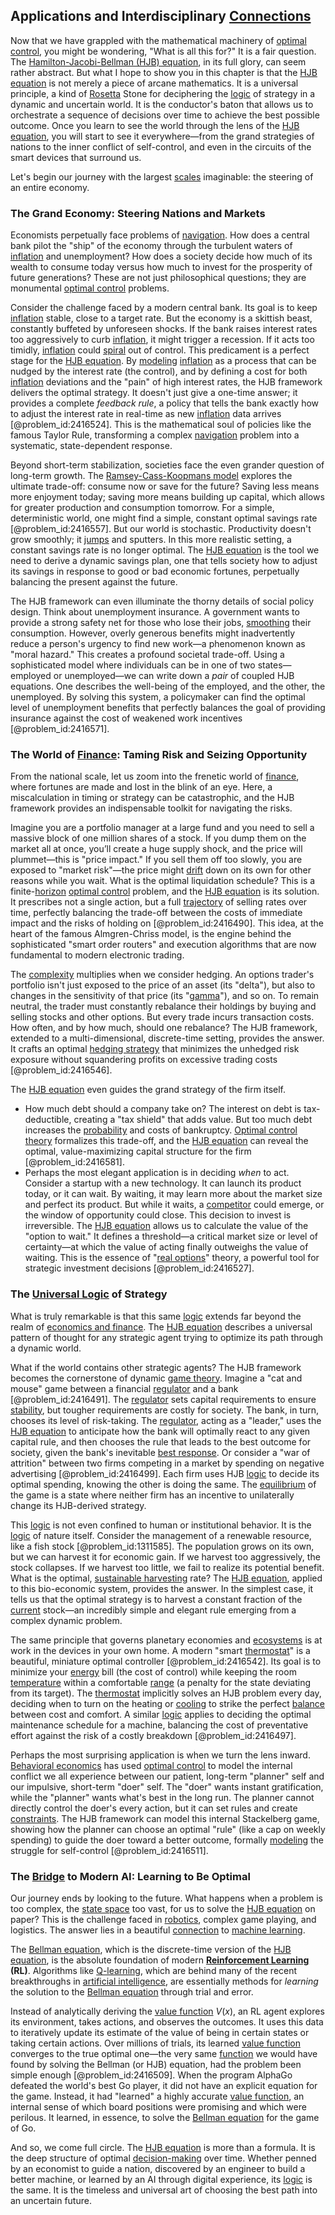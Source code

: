 ## Applications and Interdisciplinary [Connections](@article_id:193345)

Now that we have grappled with the mathematical machinery of [optimal control](@article_id:137985), you might be wondering, "What is all this for?" It is a fair question. The [Hamilton-Jacobi-Bellman (HJB) equation](@article_id:170668), in its full glory, can seem rather abstract. But what I hope to show you in this chapter is that the [HJB equation](@article_id:139630) is not merely a piece of arcane mathematics. It is a universal principle, a kind of [Rosetta](@article_id:169411) Stone for deciphering the [logic](@article_id:266330) of strategy in a dynamic and uncertain world. It is the conductor's baton that allows us to orchestrate a sequence of decisions over time to achieve the best possible outcome. Once you learn to see the world through the lens of the [HJB equation](@article_id:139630), you will start to see it everywhere—from the grand strategies of nations to the inner conflict of self-control, and even in the circuits of the smart devices that surround us.

Let's begin our journey with the largest [scales](@article_id:170403) imaginable: the steering of an entire economy.

### The Grand Economy: Steering Nations and Markets

Economists perpetually face problems of [navigation](@article_id:168624). How does a central bank pilot the "ship" of the economy through the turbulent waters of [inflation](@article_id:160710) and unemployment? How does a society decide how much of its wealth to consume today versus how much to invest for the prosperity of future generations? These are not just philosophical questions; they are monumental [optimal control](@article_id:137985) problems.

Consider the challenge faced by a modern central bank. Its goal is to keep [inflation](@article_id:160710) stable, close to a target rate. But the economy is a skittish beast, constantly buffeted by unforeseen shocks. If the bank raises interest rates too aggressively to curb [inflation](@article_id:160710), it might trigger a recession. If it acts too timidly, [inflation](@article_id:160710) could [spiral](@article_id:266424) out of control. This predicament is a perfect stage for the [HJB equation](@article_id:139630). By [modeling](@article_id:268079) [inflation](@article_id:160710) as a process that can be nudged by the interest rate (the control), and by defining a cost for both [inflation](@article_id:160710) deviations and the "pain" of high interest rates, the HJB framework delivers the optimal strategy. It doesn't just give a one-time answer; it provides a complete *feedback rule*, a policy that tells the bank exactly how to adjust the interest rate in real-time as new [inflation](@article_id:160710) data arrives [@problem_id:2416524]. This is the mathematical soul of policies like the famous Taylor Rule, transforming a complex [navigation](@article_id:168624) problem into a systematic, state-dependent response.

Beyond short-term stabilization, societies face the even grander question of long-term growth. The [Ramsey-Cass-Koopmans model](@article_id:143028) explores the ultimate trade-off: consume now or save for the future? Saving less means more enjoyment today; saving more means building up capital, which allows for greater production and consumption tomorrow. For a simple, deterministic world, one might find a simple, constant optimal savings rate [@problem_id:2416557]. But our world is stochastic. Productivity doesn't grow smoothly; it [jumps](@article_id:273296) and sputters. In this more realistic setting, a constant savings rate is no longer optimal. The [HJB equation](@article_id:139630) is the tool we need to derive a dynamic savings plan, one that tells society how to adjust its savings in response to good or bad economic fortunes, perpetually balancing the present against the future.

The HJB framework can even illuminate the thorny details of social policy design. Think about unemployment insurance. A government wants to provide a strong safety net for those who lose their jobs, [smoothing](@article_id:167179) their consumption. However, overly generous benefits might inadvertently reduce a person's urgency to find new work—a phenomenon known as "moral hazard." This creates a profound societal trade-off. Using a sophisticated model where individuals can be in one of two states—employed or unemployed—we can write down a *pair* of coupled HJB equations. One describes the well-being of the employed, and the other, the unemployed. By solving this system, a policymaker can find the optimal level of unemployment benefits that perfectly balances the goal of providing insurance against the cost of weakened work incentives [@problem_id:2416571].

### The World of [Finance](@article_id:144433): Taming Risk and Seizing Opportunity

From the national scale, let us zoom into the frenetic world of [finance](@article_id:144433), where fortunes are made and lost in the blink of an eye. Here, a miscalculation in timing or strategy can be catastrophic, and the HJB framework provides an indispensable toolkit for navigating the risks.

Imagine you are a portfolio manager at a large fund and you need to sell a massive block of one million shares of a stock. If you dump them on the market all at once, you’ll create a huge supply shock, and the price will plummet—this is "price impact." If you sell them off too slowly, you are exposed to "market risk"—the price might [drift](@article_id:268312) down on its own for other reasons while you wait. What is the optimal liquidation schedule? This is a finite-[horizon](@article_id:192169) [optimal control](@article_id:137985) problem, and the [HJB equation](@article_id:139630) is its solution. It prescribes not a single action, but a full [trajectory](@article_id:172968) of selling rates over time, perfectly balancing the trade-off between the costs of immediate impact and the risks of holding on [@problem_id:2416490]. This idea, at the heart of the famous Almgren-Chriss model, is the engine behind the sophisticated "smart order routers" and execution algorithms that are now fundamental to modern electronic trading.

The [complexity](@article_id:265609) multiplies when we consider hedging. An options trader's portfolio isn't just exposed to the price of an asset (its "delta"), but also to changes in the sensitivity of that price (its "[gamma](@article_id:136021)"), and so on. To remain neutral, the trader must constantly rebalance their holdings by buying and selling stocks and other options. But every trade incurs transaction costs. How often, and by how much, should one rebalance? The HJB framework, extended to a multi-dimensional, discrete-time setting, provides the answer. It crafts an optimal [hedging strategy](@article_id:191774) that minimizes the unhedged risk exposure without squandering profits on excessive trading costs [@problem_id:2416546].

The [HJB equation](@article_id:139630) even guides the grand strategy of the firm itself.
-   How much debt should a company take on? The interest on debt is tax-deductible, creating a "tax shield" that adds value. But too much debt increases the [probability](@article_id:263106) and costs of bankruptcy. [Optimal control theory](@article_id:139498) formalizes this trade-off, and the [HJB equation](@article_id:139630) can reveal the optimal, value-maximizing capital structure for the firm [@problem_id:2416581].
-   Perhaps the most elegant application is in deciding *when* to act. Consider a startup with a new technology. It can launch its product today, or it can wait. By waiting, it may learn more about the market size and perfect its product. But while it waits, a [competitor](@article_id:183283) could emerge, or the window of opportunity could close. This decision to invest is irreversible. The [HJB equation](@article_id:139630) allows us to calculate the value of the "option to wait." It defines a threshold—a critical market size or level of certainty—at which the value of acting finally outweighs the value of waiting. This is the essence of "[real options](@article_id:141079)" theory, a powerful tool for strategic investment decisions [@problem_id:2416527].

### The [Universal Logic](@article_id:174787) of Strategy

What is truly remarkable is that this same [logic](@article_id:266330) extends far beyond the realm of [economics and finance](@article_id:139616). The [HJB equation](@article_id:139630) describes a universal pattern of thought for any strategic agent trying to optimize its path through a dynamic world.

What if the world contains other strategic agents? The HJB framework becomes the cornerstone of dynamic [game theory](@article_id:140236). Imagine a "cat and mouse" game between a financial [regulator](@article_id:151352) and a bank [@problem_id:2416491]. The [regulator](@article_id:151352) sets capital requirements to ensure [stability](@article_id:142499), but tougher requirements are costly for society. The bank, in turn, chooses its level of risk-taking. The [regulator](@article_id:151352), acting as a "leader," uses the [HJB equation](@article_id:139630) to anticipate how the bank will optimally react to any given capital rule, and then chooses the rule that leads to the best outcome for society, given the bank's inevitable [best response](@article_id:272245). Or consider a "war of attrition" between two firms competing in a market by spending on negative advertising [@problem_id:2416499]. Each firm uses HJB [logic](@article_id:266330) to decide its optimal spending, knowing the other is doing the same. The [equilibrium](@article_id:144554) of the game is a state where neither firm has an incentive to unilaterally change its HJB-derived strategy.

This [logic](@article_id:266330) is not even confined to human or institutional behavior. It is the [logic](@article_id:266330) of nature itself. Consider the management of a renewable resource, like a fish stock [@problem_id:1311585]. The population grows on its own, but we can harvest it for economic gain. If we harvest too aggressively, the stock collapses. If we harvest too little, we fail to realize its potential benefit. What is the optimal, [sustainable harvesting](@article_id:268702) rate? The [HJB equation](@article_id:139630), applied to this bio-economic system, provides the answer. In the simplest case, it tells us that the optimal strategy is to harvest a constant fraction of the [current](@article_id:270029) stock—an incredibly simple and elegant rule emerging from a complex dynamic problem.

The same principle that governs planetary economies and [ecosystems](@article_id:204289) is at work in the devices in your own home. A modern "smart [thermostat](@article_id:142901)" is a beautiful, miniature optimal controller [@problem_id:2416542]. Its goal is to minimize your [energy](@article_id:149697) bill (the cost of control) while keeping the room [temperature](@article_id:145715) within a comfortable [range](@article_id:154892) (a penalty for the state deviating from its target). The [thermostat](@article_id:142901) implicitly solves an HJB problem every day, deciding when to turn on the heating or [cooling](@article_id:155475) to strike the perfect [balance](@article_id:169031) between cost and comfort. A similar [logic](@article_id:266330) applies to deciding the optimal maintenance schedule for a machine, balancing the cost of preventative effort against the risk of a costly breakdown [@problem_id:2416497].

Perhaps the most surprising application is when we turn the lens inward. [Behavioral economics](@article_id:139544) has used [optimal control](@article_id:137985) to model the internal conflict we all experience between our patient, long-term "planner" self and our impulsive, short-term "doer" self. The "doer" wants instant gratification, while the "planner" wants what's best in the long run. The planner cannot directly control the doer's every action, but it can set rules and create [constraints](@article_id:149214). The HJB framework can model this internal Stackelberg game, showing how the planner can choose an optimal "rule" (like a cap on weekly spending) to guide the doer toward a better outcome, formally [modeling](@article_id:268079) the struggle for self-control [@problem_id:2416511].

### The [Bridge](@article_id:264840) to Modern AI: Learning to Be Optimal

Our journey ends by looking to the future. What happens when a problem is too complex, the [state space](@article_id:160420) too vast, for us to solve the [HJB equation](@article_id:139630) on paper? This is the challenge faced in [robotics](@article_id:150129), complex game playing, and logistics. The answer lies in a beautiful [connection](@article_id:157984) to [machine learning](@article_id:139279).

The [Bellman equation](@article_id:138150), which is the discrete-time version of the [HJB equation](@article_id:139630), is the absolute foundation of modern **[Reinforcement Learning](@article_id:140650) (RL)**. Algorithms like [Q-learning](@article_id:144486), which are behind many of the recent breakthroughs in [artificial intelligence](@article_id:267458), are essentially methods for *learning* the solution to the [Bellman equation](@article_id:138150) through trial and error.

Instead of analytically deriving the [value function](@article_id:144256) $V(x)$, an RL agent explores its environment, takes actions, and observes the outcomes. It uses this data to iteratively update its estimate of the value of being in certain states or taking certain actions. Over millions of trials, its learned [value function](@article_id:144256) converges to the true optimal one—the very same [function](@article_id:141001) we would have found by solving the Bellman (or HJB) equation, had the problem been simple enough [@problem_id:2416509]. When the program AlphaGo defeated the world's best Go player, it did not have an explicit equation for the game. Instead, it had "learned" a highly accurate [value function](@article_id:144256), an internal sense of which board positions were promising and which were perilous. It learned, in essence, to solve the [Bellman equation](@article_id:138150) for the game of Go.

And so, we come full circle. The [HJB equation](@article_id:139630) is more than a formula. It is the deep structure of optimal [decision-making](@article_id:137659) over time. Whether penned by an economist to guide a nation, discovered by an engineer to build a better machine, or learned by an AI through digital experience, its [logic](@article_id:266330) is the same. It is the timeless and universal art of choosing the best path into an uncertain future.